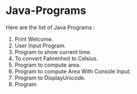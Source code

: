 # Java-Programs

Here are the list of Java Programs :

1) Print Welcome.
2) User Input Program.
3) Program to show current time.
4) To convert Fahrenheit to Celsius.
5) Program to compute area.
6) Program to compute Area With Console Input. 
7) Program to DisplayUnicode. 
8) Program
